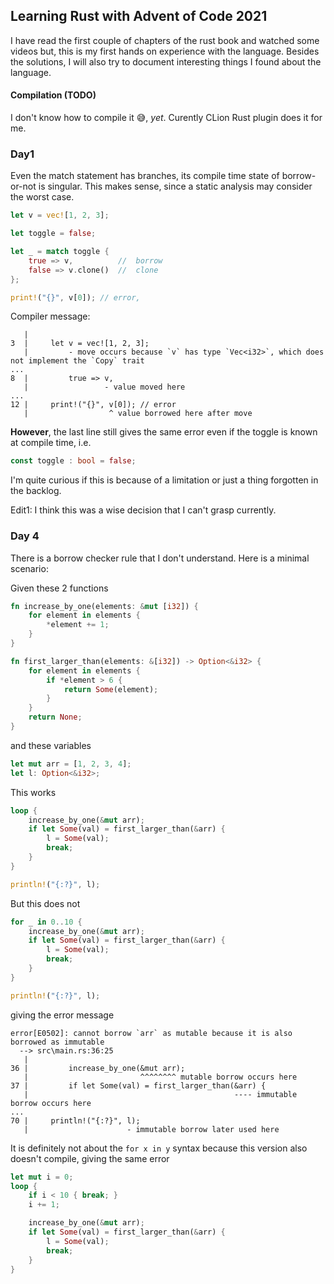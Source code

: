 ## Learning Rust with Advent of Code 2021

I have read the first couple of chapters of the rust book and watched some videos but, this is my first hands on experience with the language.
Besides the solutions, I will also try to document interesting things I found about the language.

#### Compilation (TODO)
I don't know how to compile it 😅, _yet_. Curently CLion Rust plugin does it for me.

### Day1
Even the match statement has branches, its compile time state of borrow-or-not is singular.
This makes sense, since a static analysis may consider the worst case.
```rust
let v = vec![1, 2, 3];

let toggle = false;

let _ = match toggle {
    true => v,          //  borrow
    false => v.clone()  //  clone
};

print!("{}", v[0]); // error, 
```

Compiler message:
````
   |
3  |     let v = vec![1, 2, 3];
   |         - move occurs because `v` has type `Vec<i32>`, which does not implement the `Copy` trait
...
8  |         true => v,
   |                 - value moved here
...
12 |     print!("{}", v[0]); // error
   |                  ^ value borrowed here after move
````


**However**, the last line still gives the same error even if the toggle is known at compile time, i.e.
```rust
const toggle : bool = false;
```
I'm quite curious if this is because of a limitation or just a thing forgotten in the backlog. 

Edit1: I think this was a wise decision that I can't grasp currently.

### Day 4

There is a borrow checker rule that I don't understand. Here is a minimal scenario:

Given these 2 functions
````rust
fn increase_by_one(elements: &mut [i32]) {
    for element in elements {
        *element += 1;
    }
}

fn first_larger_than(elements: &[i32]) -> Option<&i32> {
    for element in elements {
        if *element > 6 {
            return Some(element);
        }
    }
    return None;
}
````
and these variables
`````rust
let mut arr = [1, 2, 3, 4];
let l: Option<&i32>;
`````

This works
````rust
loop {
    increase_by_one(&mut arr);
    if let Some(val) = first_larger_than(&arr) {
        l = Some(val);
        break;
    }
}

println!("{:?}", l);
````

But this does not
`````rust
for _ in 0..10 {
    increase_by_one(&mut arr);
    if let Some(val) = first_larger_than(&arr) {
        l = Some(val);
        break;
    }
}

println!("{:?}", l);
`````
giving the error message
`````text
error[E0502]: cannot borrow `arr` as mutable because it is also borrowed as immutable
  --> src\main.rs:36:25
   |
36 |         increase_by_one(&mut arr);
   |                         ^^^^^^^^ mutable borrow occurs here
37 |         if let Some(val) = first_larger_than(&arr) {
   |                                              ---- immutable borrow occurs here
...
70 |     println!("{:?}", l);
   |                      - immutable borrow later used here
`````

It is definitely not about the `for x in y` syntax because this version also doesn't compile, giving the same error
`````rust
let mut i = 0;
loop {
    if i < 10 { break; }
    i += 1;

    increase_by_one(&mut arr);
    if let Some(val) = first_larger_than(&arr) {
        l = Some(val);
        break;
    }
}
`````